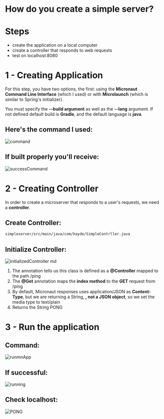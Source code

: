 # How do you create a simple server? 

# Steps 
- create the application on a local computer 
- create a controller that responds to web requests 
- test on localhost:8080 

# 1 - Creating Application 
For this step, you have two options, the first: using the **Micronaut Command Line Interface** (which I used) or with **Microlaunch** (which is similar to Spring's initializer). 

You must specify the **--build argument** as well as the **--lang** argument. If not defined default build is **Gradle**, and the default language is **java**. 

## Here's the command I used: 
![command](https://user-images.githubusercontent.com/109105989/201495738-c80fff77-d5fe-4747-94e4-c186a3e61be7.png)

## If built properly you'll receive: 
![successCommand](https://user-images.githubusercontent.com/109105989/201495748-52b83648-ddb8-4104-91ca-d9ede5e02a71.png)

# 2 - Creating Controller 
In order to create a microserver that responds to a user's requests, we need a **controller**. 

## Create Controller: 
```bash 
simpleserver/src/main/java/com/hayde/SimpleContrller.java
```
## Initialize Controller: 
![initializedController md](https://user-images.githubusercontent.com/109105989/201496230-37350555-9b66-4d94-b06f-4376f1b80b36.png)

1. The annotation tells us this class is defined as a **@Controller** mapped to the path /ping 
2. The **@Get** annotation maps the **index method** to the **GET** request from /ping
3. By default, Micronaut responses uses application/JSON as **Content-Type**, but we are returning a String, **, not a JSON object**, so we set
  the media type to text/plain
4. Returns the String PONG

# 3 - Run the application 

## Command: 
![runmnApp](https://user-images.githubusercontent.com/109105989/201496482-1749199d-04b0-47fe-a67e-74e1a3eae279.png)
## If successful:  
![running](https://user-images.githubusercontent.com/109105989/201496514-8cd61b0b-4725-43fa-a8ec-26f915cbc4e3.png)
## Check localhost: 
![PONG](https://user-images.githubusercontent.com/109105989/201496530-a70f1d3b-4e87-490d-97b7-fc1433e4a87a.png)

